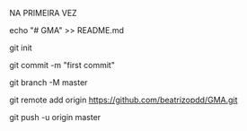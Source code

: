 NA PRIMEIRA VEZ

echo "# GMA" >> README.md

git init

git commit -m "first commit"

git branch -M master

git remote add origin https://github.com/beatrizopdd/GMA.git

git push -u origin master
